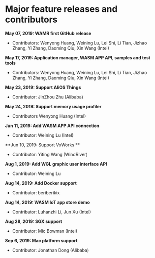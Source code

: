 Major feature releases and contributors
=========================================


**May 07, 2019: WAMR first GitHub release**

- Contributors: Wenyong Huang, Weining Lu, Lei Shi, Li Tian, Jizhao Zhang, Yi Zhang, Daoming Qiu, Xin Wang (Intel)

**May 17, 2019: Application manager, WASM APP API, samples and test tools**

- Contributors: Wenyong Huang, Weining Lu, Lei Shi, Li Tian, Jizhao Zhang, Yi Zhang, Daoming Qiu, Xin Wang (Intel)

**May 23, 2019: Support AliOS Things**

- Contributor: JinZhou Zhu (Alibaba)


**May 24, 2019: Support memory usage profiler**

- Contributors Wenyong Huang (Intel)


**Jun 11, 2019: Add WASM APP API connection**

- Contributor: Weining Lu (Intel)

**Jun 10, 2019: Support VxWorks **

- Contributor: Yiting Wang (WindRiver)

**Aug 1, 2019: Add WGL graphic user interface API**

- Contributor: Weining Lu

**Aug 14, 2019: Add Docker support**

- Contributor: beriberikix


**Aug 14, 2019: WASM IoT app store demo**

- Contributor: Luhanzhi Li, Jun Xu (Intel)


**Aug 28, 2019: SGX support**

- Contributor: Mic Bowman (Intel)


**Sep 6, 2019: Mac platform support**

- Contributor: Jonathan Dong (Alibaba)


